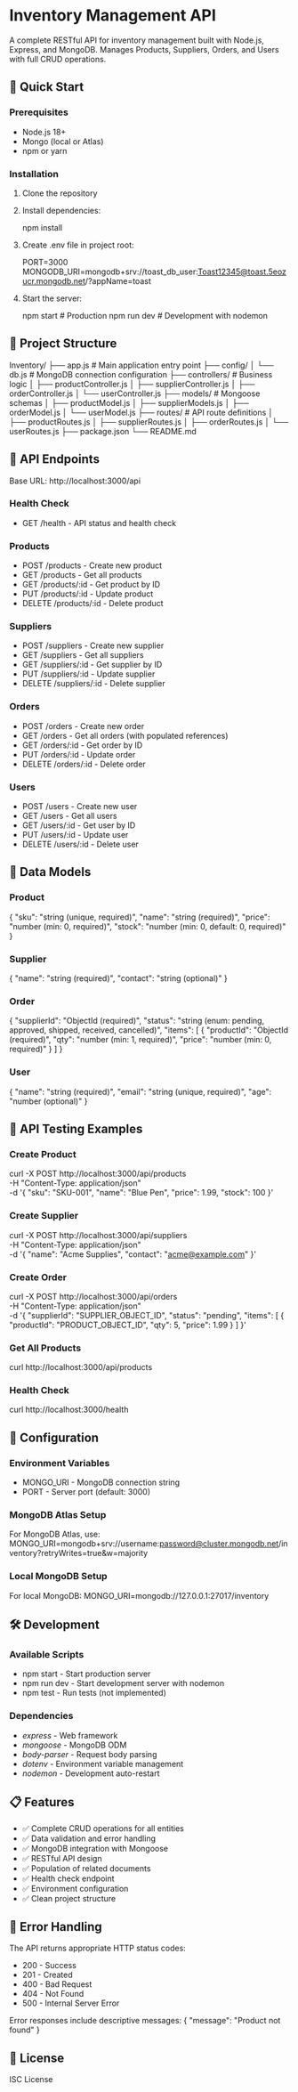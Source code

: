 # Inventory Management API

A complete RESTful API for inventory management built with Node.js, Express, and MongoDB. Manages Products, Suppliers, Orders, and Users with full CRUD operations.

## 🚀 Quick Start

### Prerequisites
- Node.js 18+ 
- Mongo (local or Atlas)
- npm or yarn

### Installation
1. Clone the repository
2. Install dependencies:
   
   npm install
   

3. Create .env file in project root:
   
   PORT=3000
MONGODB_URI=mongodb+srv://toast_db_user:Toast12345@toast.5eozucr.mongodb.net/?appName=toast
   

4. Start the server:
   
   npm start        # Production
   npm run dev      # Development with nodemon
   

## 📁 Project Structure

Inventory/
├── app.js                 # Main application entry point
├── config/
│   └── db.js            # MongoDB connection configuration
├── controllers/          # Business logic
│   ├── productController.js
│   ├── supplierController.js
│   ├── orderController.js
│   └── userController.js
├── models/              # Mongoose schemas
│   ├── productModel.js
│   ├── supplierModels.js
│   ├── orderModel.js
│   └── userModel.js
├── routes/              # API route definitions
│   ├── productRoutes.js
│   ├── supplierRoutes.js
│   ├── orderRoutes.js
│   └── userRoutes.js
├── package.json
└── README.md

## 🔗 API Endpoints

Base URL: http://localhost:3000/api

### Health Check
- GET /health - API status and health check

### Products
- POST /products - Create new product
- GET /products - Get all products
- GET /products/:id - Get product by ID
- PUT /products/:id - Update product
- DELETE /products/:id - Delete product

### Suppliers
- POST /suppliers - Create new supplier
- GET /suppliers - Get all suppliers
- GET /suppliers/:id - Get supplier by ID
- PUT /suppliers/:id - Update supplier
- DELETE /suppliers/:id - Delete supplier

### Orders
- POST /orders - Create new order
- GET /orders - Get all orders (with populated references)
- GET /orders/:id - Get order by ID
- PUT /orders/:id - Update order
- DELETE /orders/:id - Delete order

### Users
- POST /users - Create new user
- GET /users - Get all users
- GET /users/:id - Get user by ID
- PUT /users/:id - Update user
- DELETE /users/:id - Delete user

## 📝 Data Models

### Product
{
  "sku": "string (unique, required)",
  "name": "string (required)",
  "price": "number (min: 0, required)",
  "stock": "number (min: 0, default: 0, required)"
}

### Supplier
{
  "name": "string (required)",
  "contact": "string (optional)"
}

### Order
{
  "supplierId": "ObjectId (required)",
  "status": "string (enum: pending, approved, shipped, received, cancelled)",
  "items": [
    {
      "productId": "ObjectId (required)",
      "qty": "number (min: 1, required)",
      "price": "number (min: 0, required)"
    }
  ]
}

### User
{
  "name": "string (required)",
  "email": "string (unique, required)",
  "age": "number (optional)"
}

## 🧪 API Testing Examples

### Create Product
curl -X POST http://localhost:3000/api/products \
  -H "Content-Type: application/json" \
  -d '{
    "sku": "SKU-001",
    "name": "Blue Pen",
    "price": 1.99,
    "stock": 100
  }'

### Create Supplier
curl -X POST http://localhost:3000/api/suppliers \
  -H "Content-Type: application/json" \
  -d '{
    "name": "Acme Supplies",
    "contact": "acme@example.com"
  }'

### Create Order
curl -X POST http://localhost:3000/api/orders \
  -H "Content-Type: application/json" \
  -d '{
    "supplierId": "SUPPLIER_OBJECT_ID",
    "status": "pending",
    "items": [
      {
        "productId": "PRODUCT_OBJECT_ID",
        "qty": 5,
        "price": 1.99
      }
    ]
  }'

### Get All Products
curl http://localhost:3000/api/products

### Health Check
curl http://localhost:3000/health

## 🔧 Configuration

### Environment Variables
- MONGO_URI - MongoDB connection string
- PORT - Server port (default: 3000)

### MongoDB Atlas Setup
For MongoDB Atlas, use:
MONGO_URI=mongodb+srv://username:password@cluster.mongodb.net/inventory?retryWrites=true&w=majority

### Local MongoDB Setup
For local MongoDB:
MONGO_URI=mongodb://127.0.0.1:27017/inventory

## 🛠️ Development

### Available Scripts
- npm start - Start production server
- npm run dev - Start development server with nodemon
- npm test - Run tests (not implemented)

### Dependencies
- *express* - Web framework
- *mongoose* - MongoDB ODM
- *body-parser* - Request body parsing
- *dotenv* - Environment variable management
- *nodemon* - Development auto-restart

## 📋 Features

- ✅ Complete CRUD operations for all entities
- ✅ Data validation and error handling
- ✅ MongoDB integration with Mongoose
- ✅ RESTful API design
- ✅ Population of related documents
- ✅ Health check endpoint
- ✅ Environment configuration
- ✅ Clean project structure

## 🚨 Error Handling

The API returns appropriate HTTP status codes:
- 200 - Success
- 201 - Created
- 400 - Bad Request
- 404 - Not Found
- 500 - Internal Server Error

Error responses include descriptive messages:
{
  "message": "Product not found"
}

## 📄 License

ISC License
